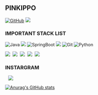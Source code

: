 ## PINKIPPO


<a href = "https://github.com/Pinkippo"><img alt="GitHub" src ="https://img.shields.io/badge/GitHub-181717.svg?&style=flat-square&logo=GitHub&logoColor=white"/></a> 
<a href="mailto:hseungwan8@gmail.com"><img src="https://img.shields.io/badge/hseungwan8@gmail.com-orange?style=flat-square&logo=Gmail&logoColor=white&link=mailto:su2490gmin@mail.com"/> </a>

### IMPORTANT STACK LIST

<img alt="Java" src="https://img.shields.io/badge/java-007396?style=for-the-badge&logo=java&logoColor=white"> <img src="https://img.shields.io/badge/spring-6DB33F?style=for-the-badge&logo=spring&logoColor=white">
<img alt="SpringBoot" src="https://img.shields.io/badge/springboot-6DB33F?style=for-the-badge&logo=springboot&logoColor=white"> 
<img src="https://img.shields.io/badge/flutter-02569B?style=for-the-badge&logo=flutter&logoColor=white">
<img alt= "Git" src="https://img.shields.io/badge/git-F05032?style=for-the-badge&logo=git&logoColor=white"> 
<img alt="Python" src="https://img.shields.io/badge/python-3776AB?style=for-the-badge&logo=python&logoColor=white"> 
<p>
<img src="https://img.shields.io/badge/MySQL-00000F?style=flat-square&logo=mysql&logoColor=white"/></a>&nbsp
<img src="https://img.shields.io/badge/Android Studio-3DDC84?style=flat-square&logo=Android Studio&logoColor=white"/></a>&nbsp
<img src="https://img.shields.io/badge/Postman-FF6C37?style=flat-square&logo=Postman&logoColor=white"/></a>&nbsp
<img src="https://img.shields.io/badge/Swagger-85EA2D?style=flat-square&logo=Swagger&logoColor=white"/></a>&nbsp
<img src="https://img.shields.io/badge/Firebase-FFCA28?style=flat-square&logo=firebase&logoColor=black"/></a>

### INSTARGRAM

<a href="https://instagram.com/shyboipinkippo">
    <img 
        src="http://img.shields.io/badge/-Instagram-black?style=flat&logo=Instagram&link=https://instagram.com/hsw_pinkippo/"
        style="height : auto; margin-left : 10px; margin-right : 10px;"/>
</a> 

<p></p>
<p></p>

[![Anurag's GitHub stats](https://github-readme-stats.vercel.app/api?username=Pinkippo&theme=dark)](https://github.com/anuraghazra/github-readme-stats)
